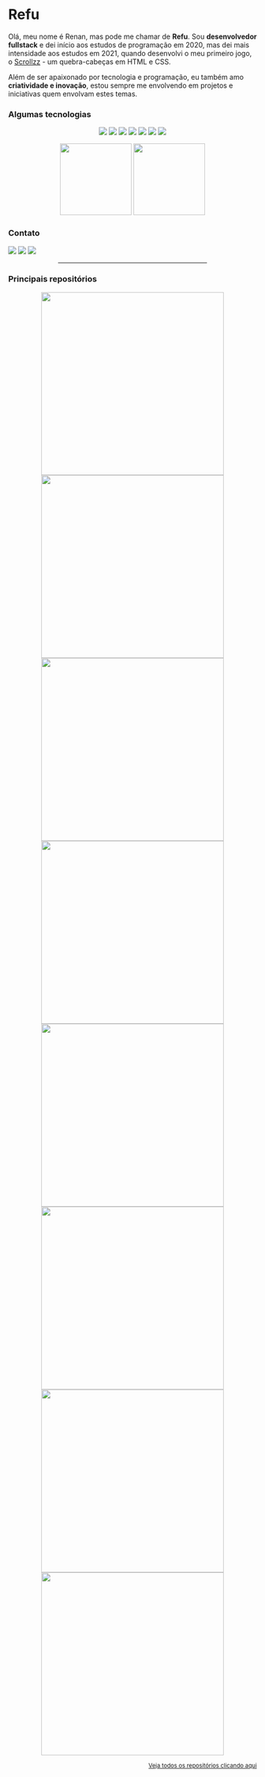# Refu

Olá, meu nome é Renan, mas pode me chamar de **Refu**. Sou **desenvolvedor fullstack** e dei início aos estudos de programação em 2020, mas dei mais intensidade aos estudos em 2021, quando desenvolvi o meu primeiro jogo, o [Scrollzz](https://github.com/Refusado/Scrollzz) - um quebra-cabeças em HTML e CSS.

Além de ser apaixonado por tecnologia e programação, eu também amo **criatividade e inovação**, estou sempre me envolvendo em projetos e iniciativas quem envolvam estes temas. 

### Algumas tecnologias

<p align="center">
  <img src="https://img.shields.io/badge/html5-%23E34F26.svg?style=for-the-badge&logo=html5&logoColor=white"/>
  <img src="https://img.shields.io/badge/css3-%231572B6.svg?style=for-the-badge&logo=css3&logoColor=white"/>
  <img src="https://img.shields.io/badge/javascript-%23323330.svg?style=for-the-badge&logo=javascript&logoColor=%23F7DF1E"/>
  <img src="https://img.shields.io/badge/angular-%23DD0031.svg?style=for-the-badge&logo=angular&logoColor=white"/>
  <img src="https://img.shields.io/badge/php-%23777BB4.svg?style=for-the-badge&logo=php&logoColor=white"/>
  <img src="https://img.shields.io/badge/tailwindcss-%2338B2AC.svg?style=for-the-badge&logo=tailwind-css&logoColor=white"/>
  <img src="https://img.shields.io/badge/bootstrap-%23563D7C.svg?style=for-the-badge&logo=bootstrap&logoColor=white"/>
</p>

<p href="https://github.com/Refusado" align="center">
  <img 
  height="145em"
  src="https://github-readme-stats.vercel.app/api?username=Refusado&count_private=true&show_icons=true&theme=nord&hide_title=true" />
  <img 
  height="145em"
  src="https://github-readme-stats.vercel.app/api/top-langs/?username=Refusado&layout=compact&theme=nord&card_width=320&hide_title=true" />
</p>

### Contato

<p align=lr">
  <a target="_blank" href="https://discord.com/users/412685400847679508"><img src="https://img.shields.io/badge/Discord-%237289DA.svg?style=flat-square&logo=discord&logoColor=white"/></a>
  <a target="_blank" href="renanfreitas.contato@gmail.com"><img src="https://img.shields.io/badge/Gmail-D14836?style=flat-square&logo=gmail&logoColor=white"/></a>
  <a target="_blank" href="https://www.linkedin.com/in/refu/"><img src="https://img.shields.io/badge/linkedin-%230077B5.svg?style=flat-square&logo=linkedin&logoColor=white"/></a>
</p>

<div align="center"><hr width="60%"></div>

### Principais repositórios

<div align="center">
<a href="https://github.com/Refusado/games-store-api">
  <img width="370px" align="center" src="https://github-readme-stats.vercel.app/api/pin/?username=Refusado&repo=games-store-api&theme=nord"/>
</a>
<a href="https://github.com/Refusado/sendemail-php">
  <img width="370px" align="center" src="https://github-readme-stats.vercel.app/api/pin/?username=Refusado&repo=sendemail-php&theme=nord"/>
</a>

<a href="https://github.com/Refusado/Scrollzz">
  <img width="370px" align="center" src="https://github-readme-stats.vercel.app/api/pin/?username=Refusado&repo=Scrollzz&theme=nord"/>
</a>
<a href="https://github.com/Refusado/quadro-draw">
  <img width="370px" align="center" src="https://github-readme-stats.vercel.app/api/pin/?username=Refusado&repo=quadro-draw&theme=nord"/>
</a>

<a href="https://github.com/Refusado/tailwind-presentation-card">
  <img width="370px" align="center" src="https://github-readme-stats.vercel.app/api/pin/?username=Refusado&repo=tailwind-presentation-card&theme=nord"/>
</a>
<a href="https://github.com/Refusado/filmes-em-cartaz">
  <img width="370px" align="center" src="https://github-readme-stats.vercel.app/api/pin/?username=Refusado&repo=filmes-em-cartaz&theme=nord"/>
</a>

<a href="https://github.com/Refusado/Tiro-ao-alvo-CSS">
  <img width="370px" align="center" src="https://github-readme-stats.vercel.app/api/pin/?username=Refusado&repo=Tiro-ao-alvo-CSS&theme=nord"/>
</a>
<a href="https://github.com/Refusado/Pop-up-CSS">
  <img width="370px" align="center" src="https://github-readme-stats.vercel.app/api/pin/?username=Refusado&repo=Pop-up-CSS&theme=nord"/>
</a>
<p align="right"><sub><a href="https://github.com/Refusado?tab=repositories">Veja todos os repositórios clicando aqui</a></sub></p>
</div>

<!-- <a href="https://github.com/Refusado/">
  <img align="center" src="https://github-readme-stats.vercel.app/api/pin/?username=Refusado&repo=" />
</a> -->